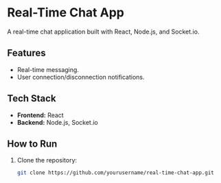 # Real-Time Chat App

A real-time chat application built with React, Node.js, and Socket.io.

## Features
- Real-time messaging.
- User connection/disconnection notifications.

## Tech Stack
- **Frontend:** React
- **Backend:** Node.js, Socket.io

## How to Run
1. Clone the repository:
   ```bash
   git clone https://github.com/yourusername/real-time-chat-app.git
